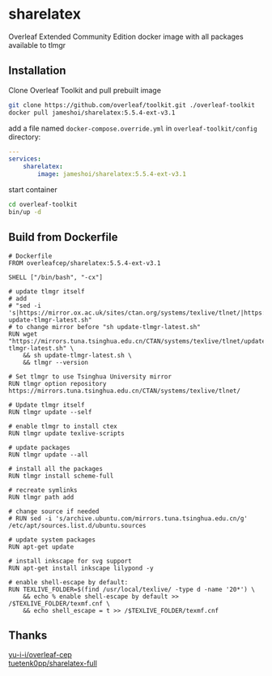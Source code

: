 # sharelatex
Overleaf Extended Community Edition docker image with all packages available to tlmgr

## Installation
Clone Overleaf Toolkit and pull prebuilt image
```bash
git clone https://github.com/overleaf/toolkit.git ./overleaf-toolkit
docker pull jameshoi/sharelatex:5.5.4-ext-v3.1
```
add a file named `docker-compose.override.yml` in `overleaf-toolkit/config` directory:
```yaml
---
services:
    sharelatex:
        image: jameshoi/sharelatex:5.5.4-ext-v3.1
```
start container
```bash
cd overleaf-toolkit
bin/up -d
```

## Build from Dockerfile
```docker
# Dockerfile
FROM overleafcep/sharelatex:5.5.4-ext-v3.1

SHELL ["/bin/bash", "-cx"]

# update tlmgr itself
# add 
# "sed -i 's|https://mirror.ox.ac.uk/sites/ctan.org/systems/texlive/tlnet/|https://mirrors.tuna.tsinghua.edu.cn/CTAN/systems/texlive/tlnet/|g' update-tlmgr-latest.sh" 
# to change mirror before "sh update-tlmgr-latest.sh"
RUN wget "https://mirrors.tuna.tsinghua.edu.cn/CTAN/systems/texlive/tlnet/update-tlmgr-latest.sh" \
    && sh update-tlmgr-latest.sh \
    && tlmgr --version

# Set tlmgr to use Tsinghua University mirror
RUN tlmgr option repository https://mirrors.tuna.tsinghua.edu.cn/CTAN/systems/texlive/tlnet/

# Update tlmgr itself
RUN tlmgr update --self

# enable tlmgr to install ctex
RUN tlmgr update texlive-scripts

# update packages
RUN tlmgr update --all

# install all the packages
RUN tlmgr install scheme-full

# recreate symlinks
RUN tlmgr path add

# change source if needed
# RUN sed -i 's/archive.ubuntu.com/mirrors.tuna.tsinghua.edu.cn/g' /etc/apt/sources.list.d/ubuntu.sources

# update system packages
RUN apt-get update

# install inkscape for svg support
RUN apt-get install inkscape lilypond -y

# enable shell-escape by default:
RUN TEXLIVE_FOLDER=$(find /usr/local/texlive/ -type d -name '20*') \
    && echo % enable shell-escape by default >> /$TEXLIVE_FOLDER/texmf.cnf \
    && echo shell_escape = t >> /$TEXLIVE_FOLDER/texmf.cnf
```

## Thanks
[yu-i-i/overleaf-cep](https://github.com/yu-i-i/overleaf-cep)  
[tuetenk0pp/sharelatex-full](https://github.com/tuetenk0pp/sharelatex-full)
